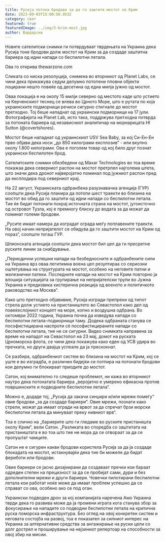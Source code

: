 ```yaml
---
title: Русија потона бродови за да го заштити мостот на Крим
date: 2023-09-03T15:00:50.953Z
category: свет
featured: true
featuredImage: ../img/5-krim-most.jpg
author: Вардарски
---
```

Новите сателитски снимки ги потврдуваат тврдењата на Украина дека Русија тоне бродови долж мостот на Крим за да создаде заштитна бариера од идни напади со беспилотни летала.

Ова го открива thewarzone.com

Сликата со ниска резолуција, снимена во вторникот од Planet Labs, се чини дека прикажува седум делумно потопени пловни објекти лоцирани нешто повеќе од десетина од една милја јужно од мостот.

Оваа локација е на околу 15 милји северно од местото каде што устието на Керченскиот теснец се влева во Црното Море, што е рутата по која украинските подморници речиси сигурно стигнале до мостот претходно. Тој беше нападнат од украински подморници на 17 јули. Фотографијата на Planet Lab, исто така, поддржува претходна потврда за потоната бариера од независниот аналитичар на морнарицата HI Sutton (@covertshores).

Мостот беше нападнат од украинскиот USV Sea Baby, за кој Си-Ен-Ен прво објави дека носи „до 850 килограми експлозив“ - или вкупно околу 1.800 килограми. Ова е поголем товар од кој било друг познат украински беспилотен брод.

Сателитските снимки обезбедени од Maxar Technologies во тоа време покажаа дека северниот распон на мостот претрпел најголема штета, што значи дека дронот најверојатно поминал под јужниот распон пред да експлодира под северниот крај.

На 22 август, Украинската одбранбена разузнавачка агенција (ГУР) соопшти дека Русија планира да потопи шест траекти во близина на мостот во обид да го заштити од идни напади со беспилотни летала. Тие ќе бидат потонати покрај источната страна на мостот, југоисточно од островот Тузла, кој е премногу блиску до водата за да можат да поминат големи бродови.

„Русите имаат намера да изградат ограда меѓу поплавените траекти. На овој начин непријателот се обидува да го заштити мостот на Крим од пораз“, соопшти тогаш ГУР.

Шпионската агенција соопшти дека мостот бил цел да ги пресретне руските линии за снабдување.

„Периодични успешни напади на безбедносните и одбранбените сили на Украина врз оваа легитимна воена цел резултираа со сериозни оштетувања на структурата на мостот, особено на неговите патни и железнички патеки. Последните напади на мостот на Крим повторно ја влошија ситуацијата за групирање на непријателски трупи во Јужна Украина и предизвика хистерична реакција од военото и политичкото раководство на Москва“.

Како што претходно објавивме, Русија изгради препреки од типот стрела долж устието на пристаништето во Севастопол како дел од повеќеслојниот концепт на море, копно и воздушна одбрана. Во октомври 2022 година, Украина почна да изведува напади со беспилотни летала-подморници таму. Додека одбраната станува се пософистицирана наспроти сè пософистицираните напади со беспилотни летала, тие не се сигурни. Видео снимката направена за време на нападот на Севастопол на 23 мај, домот на руската Црноморска флота, се чини дека покажува како еден од УСВ удира во пречката, но други двајца успеале да ја прескокнат.

Се разбира, одбранбениот систем во близина на мостот на Крим, кој се уште е во изградба, е различен бидејќи се потпира на потонати бродови кои делумно ги блокираат приодите до мостот.

Сатон, кој внимателно го следеше проблемот, ни кажа во вторникот наутро дека потонатата бариера „веројатно е умерено ефикасна против површинските и подводните беспилотни летала“.

Можно е, додаде тој, „Русија да закачи синџири и/или мрежи помеѓу“ овие бродови „за да создаде бариери“. Овие мрежи, познати како стрели, можат да имаат огради на врвот за да спречат брзи морски беспилотни летала да минуваат преку нивниот врв“.

Тоа е слично на „бариерите што ги гледаме во руските пристаништа околу Крим“, вели Сатон. „Разликата во споредба со заштитата на пристаништата е во тоа што тие не мора да се отвораат за да се пропуштат чамците.

Сатон не е сигурен какви бродови користела Русија за да ја создаде блокадата на мостот, истакнувајќи дека тие би можеле да бидат фериботи или бродови.

Овие бариери се јасно дизајнирани да создаваат пречки кои бараат одреден степен на прецизност за да се пробијат сами, дури и без дополнителни мрежи и други бариери. Човечки пилотирани беспилотни летала кои работат ноќе може да имаат проблем успешно да се справат со ова, особено ако се под оган.

Украински подводен дрон за кој компанијата наречена Амо Украина тврди дека го развива може да ја промени играта кога станува збор за фокусирање на нападите со подводни беспилотни летала на критична руска поморска инфраструктура. Без оглед на овој конкретен систем и неговата состојба на развој, тоа е показател за силниот интерес на Украина за алтернативни средства за ангажирање на руски цели со долг дострел и проширување на нејзиниот репертоар на способности за овој збир на мисии.